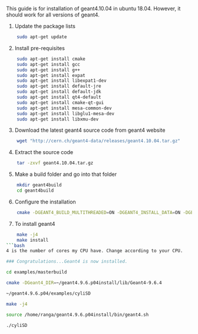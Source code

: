 This guide is for installation of geant4.10.04 in ubuntu 18.04. However, it should work for all versions of geant4.

1. Update the package lists
```bash
    sudo apt-get update
```

2. Install pre-requisites
```bash
    sudo apt-get install cmake
    sudo apt-get install gcc
    sudo apt-get install g++ 
    sudo apt-get install expat
    sudo apt-get install libexpat1-dev
    sudo apt-get install default-jre
    sudo apt-get install default-jdk
    sudo apt-get install qt4-default
    sudo apt-get install cmake-qt-gui
    sudo apt-get install mesa-common-dev
    sudo apt-get install libglu1-mesa-dev
    sudo apt-get install libxmu-dev
```    

3. Download the latest geant4 source code from geant4 website
```bash
    wget "http://cern.ch/geant4-data/releases/geant4.10.04.tar.gz"
```

4. Extract the source code
```bash
    tar -zxvf geant4.10.04.tar.gz
```

5. Make a build folder and go into that folder
```bash
    mkdir geant4build
    cd geant4build
```

6. Configure the installation
```bash
    cmake -DGEANT4_BUILD_MULTITHREADED=ON -DGEANT4_INSTALL_DATA=ON -DGEANT4_USE_OPENGL_X11=ON -DGEANT4_USE_QT=ON ../geant4.10.04
```

7. To install geant4 
```bash
    make -j4
    make install
```bash
4 is the number of cores my CPU have. Change according to your CPU.    

### Congratulations...Geant4 is now installed.

cd examples/masterbuild

cmake -DGeant4_DIR=~/geant4.9.6.p04install/lib/Geant4-9.6.4

~/geant4.9.6.p04/examples/cyliSD

make -j4

source /home/ranga/geant4.9.6.p04install/bin/geant4.sh

./cyliSD
